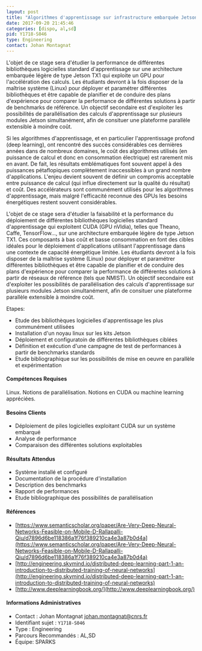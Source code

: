 ```yaml
---
layout: post
title: "Algorithmes d'apprentissage sur infrastructure embarquée Jetson TX1"
date: 2017-09-20 21:45:46
categories: [dispo, al,sd]
pid: Y1718-S046
type: Engineering
contact: Johan Montagnat
---
```

       
L'objet de ce stage sera d'étudier la performance de différentes bibliothèques logicielles standard d'apprentissage sur une architecture embarquée légère de type Jetson TX1 qui exploite un GPU pour l'accélération des calculs. Les étudiants devront à la fois disposer de la maîtrise système (Linux) pour déployer et paramétrer différentes bibliothèques et être capable de planifier et de conduire des plans d'expérience pour comparer la performance de différentes solutions à partir de benchmarks de référence. Un objectif secondaire est d'exploiter les possibilités de parallélisation des calculs d'apprentissage sur plusieurs modules Jetson simultanément, afin de consituer une plateforme parallèle extensible à moindre coût.

Si les algorithmes d'apprentissage, et en particulier l'apprentissage profond (deep learning), ont rencontré des succès considérables ces dernières années dans de nombreux domaines, le coût des algorithmes utilisés (en puissance de calcul et donc en consommation électrique) est rarement mis en avant. De fait, les résultats emblématiques font souvent appel à des puissances pétaflopiques complètement inaccessibles à un grand nombre d'applications. L'enjeu devient souvent de définir un compromis acceptable entre puissance de calcul (qui influe directement sur la qualité du résultat) et coût. Des accélérateurs sont communément utilisés pour les algorithmes d'apprentissage, mais malgré l'efficacité reconnue des GPUs les besoins énergétiques restent souvent considérables.

L'objet de ce stage sera d'étudier la faisabilité et la performance du déploiement de différentes bibliothèques logicielles standard d'apprentissage qui exploitent CUDA (GPU nVIdia), telles que Theano, Caffe, TensorFlow..., sur une architecture embarquée légère de type Jetson TX1. Ces composants à bas coût et basse consommation en font des cibles idéales pour le déploiement d'applications utilisant l'apprentissage dans une contexte de capacité énergétique limitée. Les étudiants devront à la fois disposer de la maîtrise système (Linux) pour déployer et paramétrer différentes bibliothèques et être capable de planifier et de conduire des plans d'expérience pour comparer la performance de différentes solutions à partir de réseaux de référence (tels que NMIST). Un objectif secondaire est d'exploiter les possibilités de parallélisation des calculs d'apprentissage sur plusieurs modules Jetson simultanément, afin de consituer une plateforme parallèle extensible à moindre coût.

Etapes:
  - Etude des bibliothèques logicielles d'apprentissage les plus communément utilisées
  - Installation d'un noyau linux sur les kits Jetson
  - Déploiement et configuratoin de différentes bibliothèques ciblées
  - Définition et exécution d'une campagne de test de performances à partir de benchmarks standards
  - Etude bibliographique sur les possibilités de mise en oeuvre en parallèle et expérimentation

#### Compétences Requises
Linux. Notions de parallélisation. Notions en CUDA ou machine learning appréciées.



     

#### Besoins Clients
  - Déploiement de piles logicielles exploitant CUDA sur un système embarqué
  - Analyse de performance
  - Comparaison des différentes solutions exploitables

#### Résultats Attendus
  - Système installé et configuré
  - Documentation de la procédure d'installation
  - Description des benchmarks
  - Rapport de performances
  - Etude bibliographique des possibilités de parallélisation

#### Références

  * [https://www.semanticscholar.org/paper/Are-Very-Deep-Neural-Networks-Feasible-on-Mobile-D-Rallapalli-Qiu/d7896d6be118386a1f76f389210ca4e3a87b0d4a](https://www.semanticscholar.org/paper/Are-Very-Deep-Neural-Networks-Feasible-on-Mobile-D-Rallapalli-Qiu/d7896d6be118386a1f76f389210ca4e3a87b0d4a)
  * [http://engineering.skymind.io/distributed-deep-learning-part-1-an-introduction-to-distributed-training-of-neural-networks](http://engineering.skymind.io/distributed-deep-learning-part-1-an-introduction-to-distributed-training-of-neural-networks)
  * [http://www.deeplearningbook.org/](http://www.deeplearningbook.org/)

#### Informations Administratives
  * Contact : Johan Montagnat <johan.montagnat@cnrs.fr>
  * Identifiant sujet : `Y1718-S046`
  * Type : Engineering
  * Parcours Recommandés : AL,SD
  * Équipe: SPARKS

     